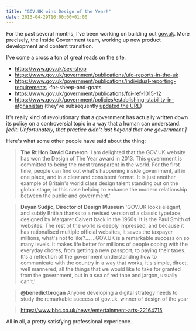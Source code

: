 ```yaml
---
title: "GOV.UK wins Design of the Year!"
date: 2013-04-29T16:00:00+01:00
---
```


For the past several months, I've been working on building out [gov.uk](https://gov.uk). More precisely, the Inside Government team, working up new product development and content transition. 

I've come a cross a ton of great reads on the site. 

- https://www.gov.uk/sex-shop 
- https://www.gov.uk/government/publications/ufo-reports-in-the-uk 
- https://www.gov.uk/government/publications/individual-reporting-requirements -for-sheep-and-goats 
- https://www.gov.uk/government/publications/foi-ref-1015-12
- https://www.gov.uk/government/policies/establishing-stability-in-afghanistan (they've subsequently [updated the URL](https://www.gov.uk/government/publications/2010-to-2015-government-policy-afghanistan/2010-to-2015-government-policy-afghanistan))

It's really kind of revolutionary that a government has actually written down its policy on a controversial topic in a way that a human can understand. *[edit: Unfortunately, that practice didn't last beyond that one government.]*

Here's what some other people have said about the thing:

> **The Rt Hon David Cameron**
> 'I am delighted that the GOV.UK website has won the Design of The Year award in 2013.
> This government is committed to being the most transparent in the world. For the first time, people can find out what's happening inside government, all in one place, and in a clear and consistent format. 
> It is just another example of Britain's world class design talent standing out on the global stage; in this case helping to enhance the modern relationship between the public and government.' 
 
> **Deyan Sudjic, Director of Design Museum**
> 'GOV.UK looks elegant, and subtly British thanks to a revised version of a classic typeface, designed by Margaret Calvert back in the 1960s. 
> It is the Paul Smith of websites. The rest of the world is deeply impressed, and because it has rationalised multiple official websites, it saves the taxpayer millions, what's not to like?... 
> ...GOV.UK is a remarkable success on so many levels. It makes life better for millions of people coping with the everyday chores, from getting a new passport, to paying their taxes. 
> It's a reflection of the government understanding how to communicate with the country in a way that works, it's simple, direct, well mannered, all the things that we would like to take for granted from the government, but in a sea of red tape and jargon, usually can't.' 

> **@benedictbrogan**
> Anyone developing a digital strategy needs to study the remarkable success of gov.uk, winner of design of the year 

> https://www.bbc.co.uk/news/entertainment-arts-22164715

All in all, a pretty satisfying professional experience.